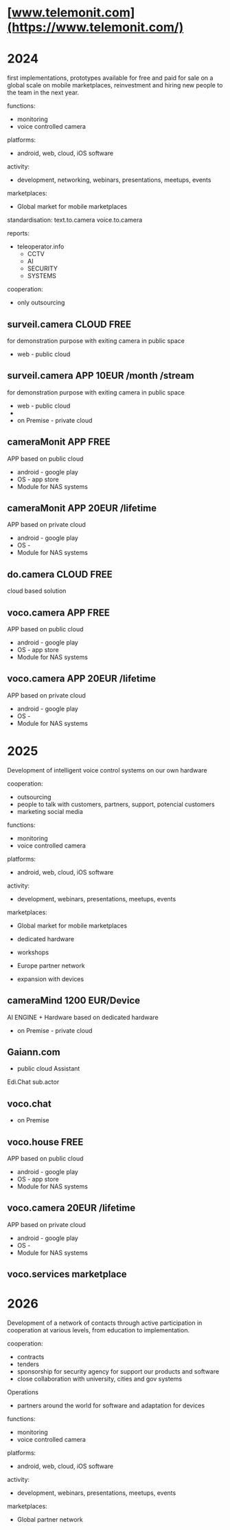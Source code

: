 # [www.telemonit.com](https://www.telemonit.com/)


# 2024

first implementations, prototypes available for free and paid for sale on a global scale on mobile marketplaces, reinvestment and hiring new people to the team in the next year.


functions:
+ monitoring
+ voice controlled camera

platforms:
+ android, web, cloud, iOS software

activity:
+ development, networking, webinars, presentations, meetups, events

marketplaces:
+ Global market for mobile marketplaces

standardisation:
text.to.camera
voice.to.camera

reports:
+ teleoperator.info
  + CCTV
  + AI
  + SECURITY
  + SYSTEMS

cooperation:
+ only outsourcing


## surveil.camera CLOUD FREE

for demonstration purpose with exiting camera in public space
+ web - public cloud


## surveil.camera APP 10EUR /month /stream 

for demonstration purpose with exiting camera in public space
+ web - public cloud
+ 
+ on Premise - private cloud


## cameraMonit APP FREE

APP based on public cloud
+ android - google play
+ OS - app store
+ Module for NAS systems



## cameraMonit APP 20EUR /lifetime

APP based on private cloud
+ android - google play
+ OS -
+ Module for NAS systems



## do.camera CLOUD FREE
cloud based solution



## voco.camera APP FREE

APP based on public cloud
+ android - google play
+ OS - app store
+ Module for NAS systems



## voco.camera APP 20EUR /lifetime

APP based on private cloud
+ android - google play
+ OS -
+ Module for NAS systems






# 2025

Development of intelligent voice control systems on our own hardware


cooperation:
+ outsourcing
+ people to talk with customers, partners, support, potencial customers
+ marketing social media


functions:
+ monitoring
+ voice controlled camera

platforms:
+ android, web, cloud, iOS software

activity:
+ development, webinars, presentations, meetups, events

marketplaces:
+ Global market for mobile marketplaces




+ dedicated hardware
+ workshops
+ Europe partner network
+ expansion with devices


## cameraMind 1200 EUR/Device

AI ENGINE + Hardware
based on dedicated hardware
+ on Premise - private cloud



## Gaiann.com
+ public cloud Assistant

Edi.Chat
sub.actor


## voco.chat 
+ on Premise



## voco.house FREE

APP based on public cloud
+ android - google play
+ OS - app store
+ Module for NAS systems



## voco.camera 20EUR /lifetime

APP based on private cloud
+ android - google play
+ OS -
+ Module for NAS systems



## voco.services marketplace




# 2026

Development of a network of contacts through active participation in cooperation at various levels, from education to implementation.


cooperation:
+ contracts
+ tenders
+ sponsorship for security agency for support our products and software
+ close collaboration with university, cities and gov systems

Operations
+ partners around the world for software and adaptation for devices


functions:
+ monitoring
+ voice controlled camera

platforms:
+ android, web, cloud, iOS software

activity:
+ development, webinars, presentations, meetups, events

marketplaces:
+ Global partner network

